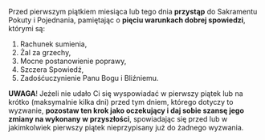 Przed pierwszym piątkiem miesiąca lub tego dnia **przystąp** do Sakramentu Pokuty i Pojednania, pamiętając o **pięciu warunkach dobrej spowiedzi**, którymi są:
1. Rachunek sumienia,
1. Żal za grzechy,
1. Mocne postanowienie poprawy,
1. Szczera Spowiedź,
1. Zadośćuczynienie Panu Bogu i Bliźniemu.

**UWAGA**! Jeżeli nie udało Ci się wyspowiadać w pierwszy piątek lub na krótko (maksymalnie kilka dni) przed tym dniem, którego dotyczy to wyzwanie, **pozostaw ten krok jako oczekujący i daj sobie szansę jego zmiany na wykonany w przyszłości**, spowiadając się przed lub w jakimkolwiek pierwszy piątek nieprzypisany już do żadnego wyzwania.
